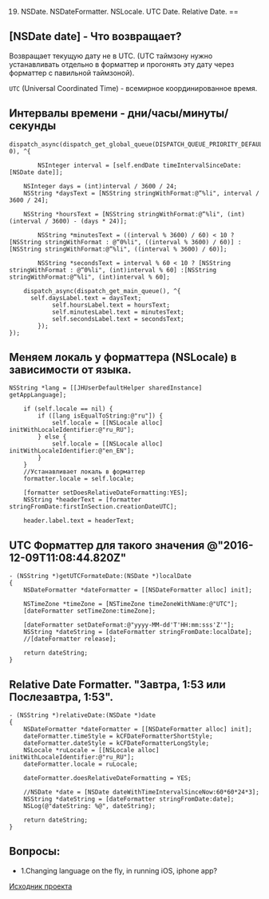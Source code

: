 19. NSDate. NSDateFormatter. NSLocale. UTC Date. Relative Date.
==

## [NSDate date] - Что возвращает?

Возвращает текущую дату не в UTC. (UTC таймзону нужно устанавливать отдельно в форматтер и прогонять эту дату через форматтер с павильной таймзоной).

`UTC` (Universal Coordinated Time) - всемирное координированное время.


## Интервалы времени - дни/часы/минуты/секунды

```objc
dispatch_async(dispatch_get_global_queue(DISPATCH_QUEUE_PRIORITY_DEFAULT, 0), ^{

		NSInteger interval = [self.endDate timeIntervalSinceDate:[NSDate date]];
        
    NSInteger days = (int)interval / 3600 / 24;
    NSString *daysText = [NSString stringWithFormat:@“%li", interval / 3600 / 24];

    NSString *hoursText = [NSString stringWithFormat:@“%li", (int)(interval / 3600) - (days * 24)];
    
		NSString *minutesText = ((interval % 3600) / 60) < 10 ? [NSString stringWithFormat : @“0%li", ((interval % 3600) / 60)] :[NSString stringWithFormat:@“%li", ((interval % 3600) / 60)];
		
		NSString *secondsText = interval % 60 < 10 ? [NSString stringWithFormat : @“0%li", (int)interval % 60] :[NSString stringWithFormat:@“%li", (int)interval % 60];
		
    dispatch_async(dispatch_get_main_queue(), ^{
      self.daysLabel.text = daysText;
			self.hoursLabel.text = hoursText;
			self.minutesLabel.text = minutesText;
			self.secondsLabel.text = secondsText;
		});
});
```

## Меняем локаль у форматтера (NSLocale) в зависимости от языка.

```objc
NSString *lang = [[JHUserDefaultHelper sharedInstance] getAppLanguage];
    
    if (self.locale == nil) {
        if ([lang isEqualToString:@"ru"]) {
            self.locale = [[NSLocale alloc] initWithLocaleIdentifier:@"ru_RU"];
        } else {
            self.locale = [[NSLocale alloc] initWithLocaleIdentifier:@"en_EN"];
        }
    }
    //Устанавливает локаль в форматтер
    formatter.locale = self.locale;
  
    [formatter setDoesRelativeDateFormatting:YES];
    NSString *headerText = [formatter stringFromDate:firstInSection.creationDateUTC];
    
    header.label.text = headerText;
```

## UTC Форматтер для такого значения @"2016-12-09T11:08:44.820Z"

```objc
- (NSString *)getUTCFormateDate:(NSDate *)localDate
{
    NSDateFormatter *dateFormatter = [[NSDateFormatter alloc] init];
    
    NSTimeZone *timeZone = [NSTimeZone timeZoneWithName:@"UTC"];
    [dateFormatter setTimeZone:timeZone];
    
    [dateFormatter setDateFormat:@"yyyy-MM-dd'T'HH:mm:sss'Z'"];
    NSString *dateString = [dateFormatter stringFromDate:localDate];
    //[dateFormatter release];
    
    return dateString;
}
```

## Relative Date Formatter. "Завтра, 1:53 или Послезавтра, 1:53".

```objc
- (NSString *)relativeDate:(NSDate *)date
{
    NSDateFormatter *dateFormatter = [[NSDateFormatter alloc] init];
    dateFormatter.timeStyle = kCFDateFormatterShortStyle;
    dateFormatter.dateStyle = kCFDateFormatterLongStyle;
    NSLocale *ruLocale = [[NSLocale alloc] initWithLocaleIdentifier:@"ru_RU"];
    dateFormatter.locale = ruLocale;
    
    dateFormatter.doesRelativeDateFormatting = YES;
  
    //NSDate *date = [NSDate dateWithTimeIntervalSinceNow:60*60*24*3];
    NSString *dateString = [dateFormatter stringFromDate:date];
    NSLog(@"dateString: %@", dateString);
    
    return dateString;
}
```

## Вопросы:

* 1.Changing language on the fly, in running iOS, iphone app?

[Исходник проекта]()


